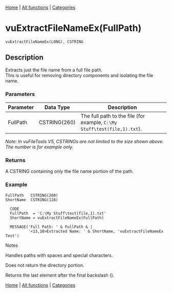 [Home](../index.md) | [All functions](index.md) | [Categories](../categories/index.md)

# vuExtractFileNameEx(FullPath)

```Prototype
vuExtractFileNameEx(LONG), CSTRING
```


## Description
Extracts just the file name from a full file path.  
This is useful for removing directory components and isolating the file name.

### Parameters

| Parameter | Data Type    | Description                                                                 |
|-----------|--------------|-----------------------------------------------------------------------------|
| FullPath  | CSTRING(260) | The full path to the file (for example, `C:\My Stuff\test(file,1).txt`).    |

_Note: In vuFileTools V5, CSTRINGs are not limited to the size shown above. The number is for example only._

### Returns
A CSTRING containing only the file name portion of the path.

### Example

```Clarion
FullPath   CSTRING(260)
ShortName  CSTRING(128)

  CODE
  FullPath  = 'C:\My Stuff\test(file,1).txt'
  ShortName = vuExtractFileNameEx(FullPath)

  MESSAGE('Full Path: ' & FullPath & |
          '<13,10>Extracted Name: ' & ShortName, 'vuExtractFileNameEx Test')

```
Notes

Handles paths with spaces and special characters.

Does not return the directory portion.

Returns the last element after the final backslash (\).

[Home](../index.md) | [All functions](index.md) | [Categories](../categories/index.md)
